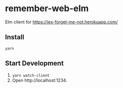# remember-web-elm

Elm client for https://jex-forget-me-not.herokuapp.com/

## Install
```
yarn
```

## Start Development

1. `yarn watch-client`
1. Open http://localhost:1234.
